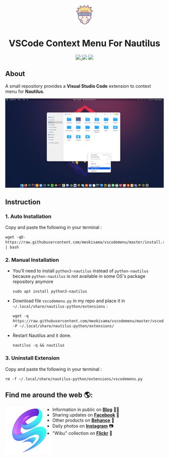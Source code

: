 <p align="center">
  <a href="https://meokisama.github.io">
    <img src="favicon.png" />
  </a>
</p>

<h1 align="center"> VSCode Context Menu For Nautilus </h1>


<p align="center">
  <a href="https://github.com/meokisama/meokisama.github.io/blob/develop/LICENSE">
    <img src="https://img.shields.io/badge/license-UNLICENSE-blue.svg"/>
  </a>
  <img src="https://img.shields.io/badge/PRs-welcome-brightgreen.svg"/>
  <a href="https://twitter.com/intent/follow?screen_name=meokiiii">
    <img src="https://img.shields.io/twitter/follow/meokiiii.svg?label=Follow%20@meokiiii"/>
  </a>
</p>

## About
A small repository provides a __Visual Studio Code__ extension to context menu for __Nautilus__.


![Demo](demo.png)

## Instruction
### 1. Auto Installation
Copy and paste the following in your terminal :
```
wget -qO- https://raw.githubusercontent.com/meokisama/vscodemenu/master/install.sh | bash
```
### 2. Manual Installation
- You'll need to install ```python3-nautilus``` instead of ```python-nautilus``` because ```python-nautilus``` is not available in some OS's package repository anymore

      sudo apt install python3-nautilus
- Download file ```vscodemenu.py``` in my repo and place it in ```~/.local/share/nautilus-python/extensions``` :

      wget -q https://raw.githubusercontent.com/meokisama/vscodemenu/master/vscodemenu.py -P ~/.local/share/nautilus-python/extensions/
- Restart Nautilus and it done.

      nautilus -q && nautilus

### 3. Uninstall Extension
Copy and paste the following in your terminal :
```
rm -f ~/.local/share/nautilus-python/extensions/vscodemenu.py
```

## Find me around the web 🌎:
<a href="https://facebook.com/slytherinnn/"><img align="left" width="150" height="150" src="https://github.com/meokisama/meokisama/blob/master/image/2750554.png"> </a>
- Information in public on <a href="https://meokisama.github.io/">__Blog__</a> ✍🏾
- Sharing updates on <a href="https://facebook.com/slytherinnn/">__Facebook__</a> 💼
- Other products on <a href="https://www.behance.net/meokisama">__Behance__</a> 🏓
- Daily photos on <a href="https://www.instagram.com/hi.im.meoki/">__Instagram__</a> 📷
- "Wibu" collection on <a href="https://www.flickr.com/photos/meokisama/albums">__Flickr__</a> 👾
